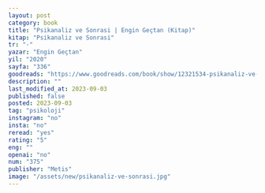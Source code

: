 ```yaml
---
layout: post
category: book
title: "Psikanaliz ve Sonrasi | Engin Geçtan (Kitap)"
kitap: "Psikanaliz ve Sonrasi"
tr: "-"
yazar: "Engin Geçtan"
yil: "2020"
sayfa: "336"
goodreads: "https://www.goodreads.com/book/show/12321534-psikanaliz-ve-sonras"
description: ""
last_modified_at: 2023-09-03
published: false
posted: 2023-09-03
tag: "psikoloji"
instagram: "no"
insta: "no"
reread: "yes"
rating: "5"
eng: ""
openai: "no"
num: "375"
publisher: "Metis"
image: "/assets/new/psikanaliz-ve-sonrasi.jpg"
---
```

